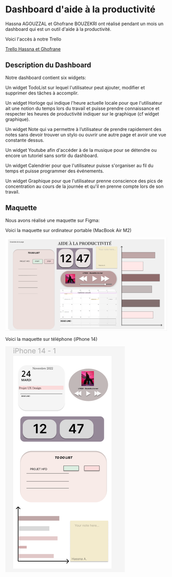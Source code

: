 # Dashboard d'aide à la productivité



Hassna AGOUZZAL et Ghofrane BOUZEKRI ont réalisé pendant un mois un dashboard qui est un outil d'aide à la productivité. 



Voici l'accès à notre Trello

<p align="center">

 <a href="https://trello.com/b/opYAwHVE/t%C3%A2ches">Trello Hassna et Ghofrane</a>

</p>



## Description du Dashboard



Notre dashboard contient six widgets:



Un widget TodoList sur lequel l'utilisateur peut ajouter, modifier et supprimer des tâches à accomplir.


Un widget Horloge qui indique l'heure actuelle locale pour que l'utilisateur ait une notion du temps lors du travail et puisse prendre connaissance et respecter les heures de productivité indiquer sur le graphique (cf widget graphique).


Un widget Note qui va permettre à l’utilisateur de prendre rapidement des notes sans devoir trouver un stylo ou ouvrir une autre page et avoir une vue constante dessus.


Un widget Youtube afin d'accéder à de la musique pour se détendre ou encore un tutoriel sans sortir du dashboard.


Un widget Calendrier pour que l'utilisateur puisse s'organiser au fil du temps et puisse programmer des événements.


Un widget Graphique pour que l'utilisateur prenne conscience des pics de concentration au cours de la journée et qu'il en prenne compte lors de son travail.

## Maquette

Nous avons réalisé une maquette sur Figma:

Voici la maquette sur ordinateur portable (MacBook Air M2)

![Maquette](maquette1.png)

Voici la maquette sur téléphone (iPhone 14)

![Maquette](maquette2.png)